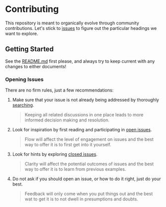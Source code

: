 # Contributing

This repository is meant to organically evolve through community contributions. Let's stick to [issues][] to figure out the particular headings we want to explore.

## Getting Started

See the [README.md](./README.md) first please, and always try to keep current with any changes to either documents!

### Opening Issues

There are no firm rules, just a few recommendations:

1. Make sure that your issue is not already being addressed by thoroughly [searching](https://github.com/the-upside-down/wtf/issues?utf8=%E2%9C%93&q=is%3Aissue).
   > Keeping all related discussions in one place leads to more informed decision making and resolution.
   
2. Look for inspiration by first reading and participating in [open issues](https://github.com/the-upside-down/wtf/issues?utf8=%E2%9C%93&q=is%3Aissue+is%3Aopen).
   > Flow will affect the level of engagement on issues and the best way to offer it is to first get into it yourself.

3. Look for hints by exploring [closed issues](https://github.com/the-upside-down/wtf/issues?utf8=%E2%9C%93&q=is%3Aissue+is%3Aclosed).
   > Clarity will affect the potential outcomes of issues and the best way to offer it is to learn from previous examples.

4. Do not ask if you should open an issue, or how to do it right, just do your best.
   > Feedback will only come when you put things out and the best wat to get it is to not dwell in presumptions and doubts.

[issues]: https://github.com/the-upside-down/wtf/issues/
